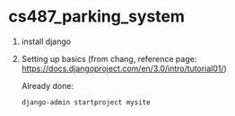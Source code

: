 # cs487_parking_system

1. install django
2. Setting up basics (from chang, reference page: https://docs.djangoproject.com/en/3.0/intro/tutorial01/)
    
    Already done:
      ```shell
      django-admin startproject mysite
      ```
